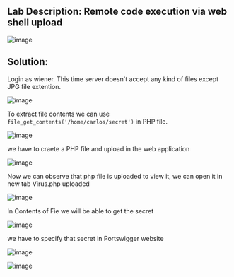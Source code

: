 ## Lab Description: Remote code execution via web shell upload

![image](https://github.com/jayshah17/PortSwiggerLabs/assets/76842630/db5fa303-4d9c-4c59-a99e-bc00b309c037)


## Solution:

Login as wiener. This time server doesn't accept any kind of files except JPG file extention.

![image](https://github.com/jayshah17/PortSwiggerLabs/assets/76842630/63a3c850-c68a-44dd-bf76-ff3a6a225dca)

To extract file contents we can use `file_get_contents('/home/carlos/secret')` in PHP file.

![image](https://github.com/jayshah17/PortSwiggerLabs/assets/76842630/88cd7b04-44dc-496a-ab09-29139c588a62)

we have to craete a PHP file and upload in the web application

![image](https://github.com/jayshah17/PortSwiggerLabs/assets/76842630/b7e36237-5a11-49fd-b6af-7908d18a71b7)

Now we can observe that php file is uploaded to view it, we can open it in new tab 
Virus.php uploaded 

![image](https://github.com/jayshah17/PortSwiggerLabs/assets/76842630/5d429f3f-e8b2-4ee2-8b7c-29d339e02c4f)

In Contents of Fie we will be able to get the secret 

![image](https://github.com/jayshah17/PortSwiggerLabs/assets/76842630/c278984f-c669-4e29-b328-f8d618905a5d)

we have to specify that secret in Portswigger website 

![image](https://github.com/jayshah17/PortSwiggerLabs/assets/76842630/5d663444-777e-4d41-a8fe-7e1116f70ab3)


![image](https://github.com/jayshah17/PortSwiggerLabs/assets/76842630/02202808-1d70-4d52-b022-7115ca3eeec1)



